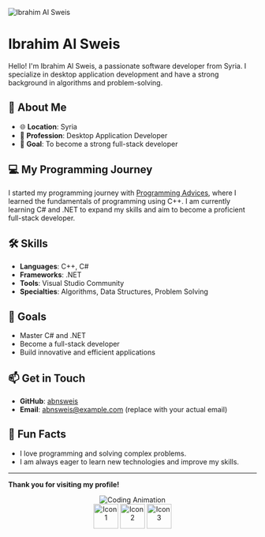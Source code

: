 ![Ibrahim Al Sweis](https://your-image-url.com/your-animated-name.gif)

# Ibrahim Al Sweis

Hello! I'm Ibrahim Al Sweis, a passionate software developer from Syria. I specialize in desktop application development and have a strong background in algorithms and problem-solving.

## 🚀 About Me
- 🌐 **Location**: Syria
- 💼 **Profession**: Desktop Application Developer
- 🎯 **Goal**: To become a strong full-stack developer

## 💻 My Programming Journey
I started my programming journey with [Programming Advices](https://www.programmingadvices.com), where I learned the fundamentals of programming using C++. I am currently learning C# and .NET to expand my skills and aim to become a proficient full-stack developer.

## 🛠️ Skills
- **Languages**: C++, C#
- **Frameworks**: .NET
- **Tools**: Visual Studio Community
- **Specialties**: Algorithms, Data Structures, Problem Solving

## 🎯 Goals
- Master C# and .NET
- Become a full-stack developer
- Build innovative and efficient applications

## 📫 Get in Touch
- **GitHub**: [abnsweis](https://github.com/abnsweis)
- **Email**: abnsweis@example.com (replace with your actual email)

## 🌟 Fun Facts
- I love programming and solving complex problems.
- I am always eager to learn new technologies and improve my skills.



---

**Thank you for visiting my profile!**

<div align="center">
    <img src="https://your-image-url.com/another-animated-gif.gif" alt="Coding Animation">
</div>


<!-- Include some animated icons using emoji -->
<div align="center">
    <img src="https://your-icon-url.com/icon1.gif" alt="Icon 1" width="50" height="50">
    <img src="https://your-icon-url.com/icon2.gif" alt="Icon 2" width="50" height="50">
    <img src="https://your-icon-url.com/icon3.gif" alt="Icon 3" width="50" height="50">
</div>
